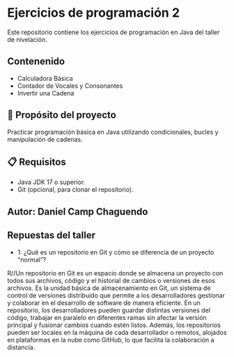 # Ejercicios de programación 2

Este repositorio contiene los ejercicios de programación en Java del taller de nivelación.

## Contenenido

- Calculadora Básica 
- Contador de Vocales y Consonantes 
- Invertir una Cadena

## 🚀 Propósito del proyecto
Practicar programación básica en Java utilizando condicionales, bucles y manipulación de cadenas.

## 📋 Requisitos
- Java JDK 17 o superior.
- Git (opcional, para clonar el repositorio).

## Autor: Daniel Camp Chaguendo

## Repuestas del taller
- 1: ¿Qué es un repositorio en Git y cómo se diferencia de un proyecto “normal”?

R//Un repositorio en Git es un espacio donde se almacena un proyecto con todos sus archivos, código y el historial de cambios o versiones de esos archivos. Es la unidad básica de almacenamiento en Git, un sistema de control de versiones distribuido que permite a los desarrolladores gestionar y colaborar en el desarrollo de software de manera eficiente. En un repositorio, los desarrolladores pueden guardar distintas versiones del código, trabajar en paralelo en diferentes ramas sin afectar la versión principal y fusionar cambios cuando estén listos. Además, los repositorios pueden ser locales en la máquina de cada desarrollador o remotos, alojados en plataformas en la nube como GitHub, lo que facilita la colaboración a distancia.